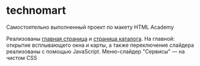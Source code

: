 # technomart

Самостоятельно выполненный проект по макету HTML Academy

Реализованы <a href="">главная страница</a> и <a href="">страница каталога</a>. На главной: открытие всплывающего окна и карты, а также переключение слайдера реализованы с помощью JavaScript. Меню-слайдер "Сервисы" — на чистом CSS

